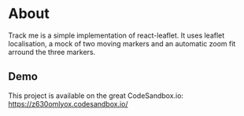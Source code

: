 # About
Track me is a simple implementation of react-leaflet.
It uses leaflet localisation, a mock of two moving markers and an automatic zoom fit arround the three markers.

## Demo
This project is available on the great CodeSandbox.io: https://z630omlyox.codesandbox.io/